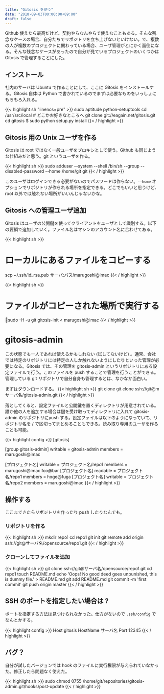 ```yaml
---
title: "Gitosis を使う"
date: "2010-09-03T00:00:00+09:00"
draft: false
---
```

Github 使えたら最高だけど、契約やらなんやらで使えなこともある。そんな残念なケースの場合、自分たちでリポジトリを立ち上げないといけない。で、複数の人が複数のプロジェクトに関わっている場合、ユーザ管理がとにかく面倒になる。そんな残念なケースがあったので自分が見ているプロジェクトのいくつかは Gitosis で管理することにした。

## インストール

社内のサーバは Ubuntu で作ることにして、ここに Gitosis をインストールする。Gitosis 自体は Python で書かれているのでまずは必要なものをいっしょにもろもろ入れる。

{{< highlight sh "linenos=pre" >}}
sudo aptitude python-setuptools
cd /usr/src/local # どこかお好きなところへ
git clone git://eagain.net/gitosis.git
cd gitosis $ sudo python setup.py install
{{< / highlight >}}

## Gitosis 用の Unix ユーザを作る

Gitosis は root ではなく一般ユーザをプロキシとして使う。Github も同じような仕組みだと思う。git というユーザを作る。

{{< highlight sh >}}
sudo adduser --system --shell /bin/sh --group --disabled-password --home /home/git git
{{< / highlight >}}

このユーザはログインできる必要がないのでパスワードは作らない。`--home` オプションでリポジトリが作られる場所を指定できる。どこでもいいと思うけど、root 以外では触れない場所がいいんじゃないかな。

## Gitosis への管理ユーザ追加

Gitosis はユーザの公開鍵を使ってクライアントをユーザとして識別する。以下の要領で追加していく。ファイル名はマシンのアカウント名に合わせてある。

{{< highlight sh >}}
# ローカルにあるファイルをコピーする
scp ~/.ssh/id_rsa.pub サーバ:パス/marugoshi@imac
{{< / highlight >}}

{{< highlight sh >}}
# ファイルがコピーされた場所で実行する
sudo -H -u git gitosis-init < marugoshi@imac
{{< / highlight >}}

# gitosis-admin
この状態でも一人であれば使えるかもしれない (試してないけど) 。通常、会社では特定のリポジトリには特定の人しか触れないようにしたりといった管理が必要になる。Gitosis では、その管理を gitosis-admin というリポジトリにある設定ファイルで行う。このファイルを push することで管理を行うことができる。管理している git リポジトリで自分自身も管理するとは、なかなか面白い。

まずはダウンロードする。
{{< highlight sh >}}
git clone git clone ssh://git@mサーバ名/gitosis-admin.git
{{< / highlight >}}

落としてくると、設定ファイルと公開鍵を置くディレクトリが用意されている。誰か他の人を追加する場合は鍵を受け取ってディレクトリに入れて gitosis-admin のリポジトリにpush する。設定ファイルは以下のようになっていて、リポジトリ名を / で区切ってまとめることもできる。読み取り専用のユーザを作ることも可能。

{{< highlight config >}}
[gitosis]

[group gitosis-admin] writable = gitosis-admin members = marugoshi@imac

[プロジェクト名] writable = プロジェクト名/repo1 members = marugoshi@imac foo@bar
[プロジェクト名] readable = プロジェクト名/repo1 members = hoge@fuga
[プロジェクト名] writable = プロジェクト名/repo2 members = marugoshi@imac
{{< / highlight >}}

## 操作する
ここまできたらリポジトリを作ったり push したりなんでも。

### リポジトリを作る
{{< highlight sh >}}
mkdir repo1
cd repo1
git init
git remote add origin ssh://git@サーバ名/opensource/repo1.git
{{< / highlight >}}

### クローンしてファイルを追加
{{< highlight sh >}}
git clone ssh://git@サーバ名/opensource/repo1.git
cd repo1
touch README.md
echo 'Oops! No good deed goes unpunished, this is dummy file.' > README.md
git add README.md
git commit -m 'first commit'
git push origin master
{{< / highlight >}}

## SSH のポートを指定したい場合は ?
ポートを指定する方法は見つけられなかった。仕方がないので `.ssh/config` でなんとかする。

{{< highlight config >}}
Host gitosis
  HostName サーバ名 Port 12345
{{< / highlight >}}

## バグ？
自分が試したバージョンでは hook のファイルに実行権限が与えられていなかった。修正したら問題なく使えた。

{{< highlight sh >}}
sudo chmod 0755 /home/git/repositories/gitosis-admin.git/hooks/post-update
{{< / highlight >}}
